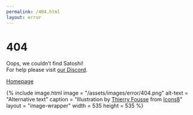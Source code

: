 ```yaml
---
permalink: /404.html
layout: error
---
```


<div class="grid">
  <div class="error-box">
    <h1>404</h1>
    <p class="message">
      Oops, we couldn’t find Satoshi!<br>
      For help please visit <a class="action-link" href="https://discord.gg/K7aQ5PErht">our Discord</a>.
    </p>
    <a class="action-button" href="/">Homepage</a>
  </div>

  {% include image.html
    image = "/assets/images/error/404.png"
    alt-text = "Alternative text"
    caption = "Illustration by <a href='https://dribbble.com/thierryfousse'>Thierry Fousse</a> from <a href='https://icons8.com/'>Icons8</a>"
    layout = "image-wrapper"
    width = 535
    height = 535
  %}
</div>
